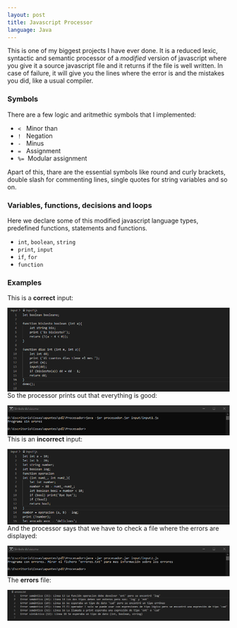 ```yaml
---
layout: post
title: Javascript Processor
language: Java
---
```


This is one of my biggest projects I have ever done. It is a reduced lexic, syntactic and semantic processor of a *modified* version of javascript where you give it a source javascript file and it returns if the file is well written. In case of failure, it will give you the lines where the error is and the mistakes you did, like a usual compiler.

### Symbols

There are a few logic and aritmethic symbols that I implemented:

* `<`&nbsp;&nbsp;&nbsp;Minor than 
* `!`&nbsp;&nbsp;&nbsp;Negation
* `-`&nbsp;&nbsp;&nbsp;Minus 
* `=`&nbsp;&nbsp;&nbsp;Assignment 
* `%=`&nbsp;&nbsp;Modular assignment 


Apart of this, thare are the essential symbols like round and curly brackets, double slash for commenting lines, single quotes for string variables and so on.

### Variables, functions, decisions and loops

Here we declare some of this modified javascript language types, predefined functions, statements and functions.

* `int`, `boolean`, `string`
* `print`, `input`
* `if`, `for`
* `function`

### Examples

This is a **correct** input:

<img src="../img/processor/good_input.png"
     alt="Good input"
     style="float: left; margin-right: 10px;" />

So the processor prints out that everything is good:

<img src="../img/processor/cmd_good.png"
     alt="Good input cmd"
     style="float: left; margin-right: 10px;" />

This is an **incorrect** input:

<img src="../img/processor/bad_input.png"
     alt="Incorrect input"
     style="float: left; margin-right: 10px;" />

And the processor says that we have to check a file where the errors are displayed:

<img src="../img/processor/cmd_bad.png"
     alt="Good input cmd"
     style="float: left; margin-right: 10px;" />

The **errors** file:

<img src="../img/processor/errores.png"
     alt="Good input cmd"
     style="float: left; margin-right: 10px;" />
